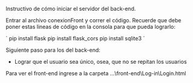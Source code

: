 Instructivo de cómo iniciar el servidor del back-end.

Entrar al archivo conexionFront y correr el código.
Recuerde que debe poner estas lineas de código en la consola para que pueda lograrlo:

´
pip install flask
pip install flask_cors
pip install sqlite3
´


Siguiente paso para los del back-end:
- Lograr que el usuario sea único, osea, que no se repitan los usuarios

Para ver el front-end ingrese a la carpeta ...\front-end\Log-in\Login.html